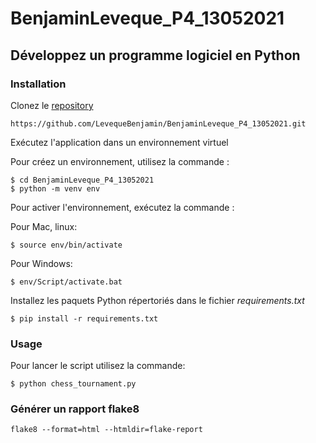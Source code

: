# BenjaminLeveque_P4_13052021

## Développez un programme logiciel en Python

### Installation

Clonez le [repository](https://github.com/LevequeBenjamin/BenjaminLeveque_P4_13052021.git)
```
https://github.com/LevequeBenjamin/BenjaminLeveque_P4_13052021.git
```

Exécutez l'application dans un environnement virtuel

Pour créez un environnement, utilisez la commande :

```
$ cd BenjaminLeveque_P4_13052021
$ python -m venv env
```

Pour activer l'environnement, exécutez la commande :

Pour Mac, linux:
```
$ source env/bin/activate
```
Pour Windows:

```
$ env/Script/activate.bat
```

Installez les paquets Python répertoriés dans le fichier *requirements.txt*
```
$ pip install -r requirements.txt
```
### Usage

Pour lancer le script utilisez la commande:

```
$ python chess_tournament.py
```

### Générer un rapport flake8

```
flake8 --format=html --htmldir=flake-report
```


